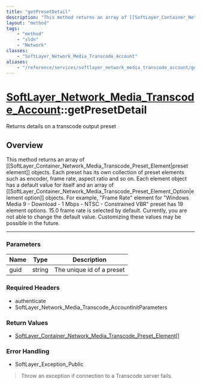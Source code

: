```yaml
---
title: "getPresetDetail"
description: "This method returns an array of [[SoftLayer_Container_Network_Media_Transcode_Preset_Element|preset element]] objects. E... "
layout: "method"
tags:
    - "method"
    - "sldn"
    - "Network"
classes:
    - "SoftLayer_Network_Media_Transcode_Account"
aliases:
    - "/reference/services/softlayer_network_media_transcode_account/getPresetDetail"
---
```

# [SoftLayer_Network_Media_Transcode_Account](/reference/services/SoftLayer_Network_Media_Transcode_Account)::getPresetDetail

Returns details on a transcode output preset


## Overview 
This method returns an array of [[SoftLayer_Container_Network_Media_Transcode_Preset_Element|preset element]] objects. Each preset has its own collection of preset elements such as encoder, frame rate, aspect ratio and so on. Each element object has a default value for itself and an array of [[SoftLayer_Container_Network_Media_Transcode_Preset_Element_Option|element option]] objects. For example, "Frame Rate" element for "Windows Media 9 - Download - 1 Mbps - NTSC - Constrained VBR" preset has 19 element options. 15.0 frame rate is selected by default.  Currently, you are not able to change the default value. Customizing these values may be possible in the future. 

-----

### Parameters 
|Name | Type | Description |
| --- | --- | --- |
|guid| string| The unique id of a preset|


### Required Headers
* authenticate
* SoftLayer_Network_Media_Transcode_AccountInitParameters


### Return Values
* <a href='/reference/datatypes/SoftLayer_Container_Network_Media_Transcode_Preset_Element'>SoftLayer_Container_Network_Media_Transcode_Preset_Element[] </a>



### Error Handling

* SoftLayer_Exception_Public 

> Throw an exception if connection to a Transcode server fails. 



